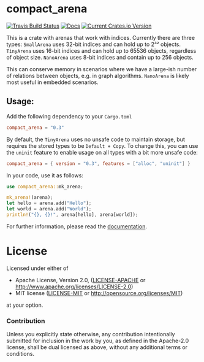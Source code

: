 # compact_arena

[![Travis Build Status][travis-badge]][travis-url] [![Docs][doc-badge]][doc-url] [![Current Crates.io Version][crates-badge]][crates-url]

[travis-badge]: https://travis-ci.org/llogiq/compact_arena.svg?branch=master
[travis-url]: https://travis-ci.org/llogiq/compact_arena
[doc-badge]: https://docs.rs/compact_arena/badge.svg
[doc-url]: https://docs.rs/compact_arena
[crates-badge]: https://img.shields.io/crates/v/compact_arena.svg
[crates-url]: https://crates.io/crates/compact_arena

This is a crate with arenas that work with indices. Currently there are three
types: `SmallArena` uses 32-bit indices and can hold up to 2³² objects.
`TinyArena` uses 16-bit indices and can hold up to 65536 objects, regardless
of object size. `NanoArena` uses 8-bit indices and contain up to 256 objects.

This can conserve memory in scenarios where we have a large-ish number of
relations between objects, e.g. in graph algorithms. `NanoArena` is likely
most useful in embedded scenarios.

## Usage:

Add the following dependency to your `Cargo.toml`

```toml
compact_arena = "0.3"
```

By default, the `TinyArena` uses no unsafe code to maintain storage, but
requires the stored types to be `Default + Copy`. To change this, you can use
the `uninit` feature to enable usage on all types with a bit more unsafe code:

```toml
compact_arena = { version = "0.3", features = ["alloc", "uninit"] }
```

In your code, use it as follows:

```rust
use compact_arena::mk_arena;

mk_arena!(arena);
let hello = arena.add("Hello");
let world = arena.add("World");
println!("{}, {}!", arena[hello], arena[world]);
```

For further information, please read the [documentation](https://docs.rs/compact_arena).

# License

Licensed under either of

 * Apache License, Version 2.0, ([LICENSE-APACHE](LICENSE-APACHE) or http://www.apache.org/licenses/LICENSE-2.0)
 * MIT license ([LICENSE-MIT](LICENSE-MIT) or http://opensource.org/licenses/MIT)

at your option.

### Contribution

Unless you explicitly state otherwise, any contribution intentionally
submitted for inclusion in the work by you, as defined in the Apache-2.0
license, shall be dual licensed as above, without any additional terms or
conditions.

